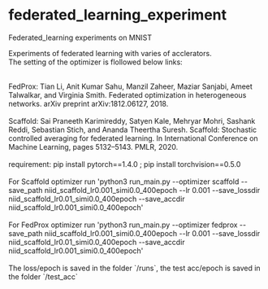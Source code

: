# federated_learning_experiment
Federated_learning experiments on MNIST

Experiments of federated learning with varies of acclerators.<br>
The setting of the optimizer is flollowed below links:<br>

<br>
FedProx: Tian Li, Anit Kumar Sahu, Manzil Zaheer, Maziar Sanjabi, Ameet Talwalkar, and Virginia Smith.
Federated optimization in heterogeneous networks. arXiv preprint arXiv:1812.06127, 2018.<br>
<br>
Scaffold: Sai Praneeth Karimireddy, Satyen Kale, Mehryar Mohri, Sashank Reddi, Sebastian Stich, and
Ananda Theertha Suresh. Scaffold: Stochastic controlled averaging for federated learning. In
International Conference on Machine Learning, pages 5132–5143. PMLR, 2020.<br>
<br>
requirement: pip install pytorch==1.4.0 ; pip install torchvision==0.5.0<br>
<br>
For Scaffold optimizer run 'python3 run_main.py --optimizer scaffold --save_path niid_scaffold_lr0.001_simi0.0_400epoch --lr 0.001 --save_lossdir niid_scaffold_lr0.01_simi0.0_400epoch --save_accdir niid_scaffold_lr0.001_simi0.0_400epoch'<br>
<br>
For FedProx optimizer run 'python3 run_main.py --optimizer fedprox --save_path niid_scaffold_lr0.001_simi0.0_400epoch --lr 0.001 --save_lossdir niid_scaffold_lr0.01_simi0.0_400epoch --save_accdir niid_scaffold_lr0.001_simi0.0_400epoch'<br>
<br>
The loss/epoch is saved in the folder `/runs`, the test acc/epoch is saved in the folder `/test_acc`
